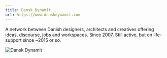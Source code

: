 ```yaml
---
title: Dansk Dynamit
url: https://www.danskdynamit.com
---
```

A network between Danish designers, architects and creatives offering ideas, discourse, jobs and workspaces. Since 2007. Still active, but on life-support since ~2015 or so.

<img src="./images/danskdynamit.webp" alt="Dansk Dynamit">


